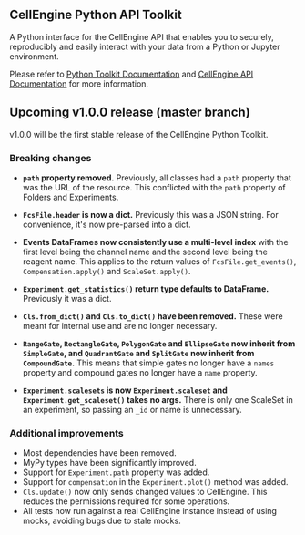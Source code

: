 CellEngine Python API Toolkit
-----

A Python interface for the CellEngine API that enables you to securely,
reproducibly and easily interact with your data from a Python or Jupyter
environment.

Please refer to [Python Toolkit Documentation](https://cellengine.github.io/cellengine-python-toolkit/)
and [CellEngine API Documentation](https://docs.cellengine.com/api/) for more information.

## Upcoming v1.0.0 release (master branch)

v1.0.0 will be the first stable release of the CellEngine Python Toolkit.

### Breaking changes

* **`path` property removed.** Previously, all classes had a `path` property
  that was the URL of the resource. This conflicted with the `path` property of
  Folders and Experiments.

* **`FcsFile.header` is now a dict.** Previously this was a JSON string. For
  convenience, it's now pre-parsed into a dict.

* **Events DataFrames now consistently use a multi-level index** with the first
  level being the channel name and the second level being the reagent name. This
  applies to the return values of `FcsFile.get_events()`, `Compensation.apply()`
  and `ScaleSet.apply()`.

* **`Experiment.get_statistics()` return type defaults to DataFrame.**
  Previously it was a dict.

* **`Cls.from_dict()` and `Cls.to_dict()` have been removed.** These were meant
  for internal use and are no longer necessary.

* **`RangeGate`, `RectangleGate`, `PolygonGate` and `EllipseGate` now inherit
  from `SimpleGate`, and `QuadrantGate` and `SplitGate` now inherit from
  `CompoundGate`.** This means that simple gates no longer have a `names`
  property and compound gates no longer have a `name` property.

* **`Experiment.scalesets` is now `Experiment.scaleset` and
  `Experiment.get_scaleset()` takes no args.** There is only one ScaleSet in an
  experiment, so passing an `_id` or name is unnecessary.

### Additional improvements

* Most dependencies have been removed.
* MyPy types have been significantly improved.
* Support for `Experiment.path` property was added.
* Support for `compensation` in the `Experiment.plot()` method was added.
* `Cls.update()` now only sends changed values to CellEngine. This reduces the
  permissions required for some operations.
* All tests now run against a real CellEngine instance instead of using mocks,
  avoiding bugs due to stale mocks.
